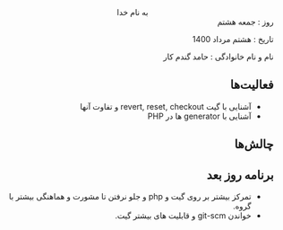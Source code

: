 <div dir="rtl" align="center">
به نام خدا
</div>
<div dir="rtl" align="right">
روز : جمعه هشتم

تاریخ : هشتم مرداد 1400

نام و نام خانوادگی : حامد گندم کار

## فعالیت‌ها
* آشنایی با گیت revert, reset, checkout و تفاوت آنها
* آشنایی با generator ها در PHP
 
## چالش‌ها
## برنامه روز بعد
* تمرکز بیشتر بر روی گیت و php و جلو نرفتن تا مشورت و هماهنگی بیشتر با گروه.
* خواندن git-scm و قابلیت های بیشتر گیت.
</div>

